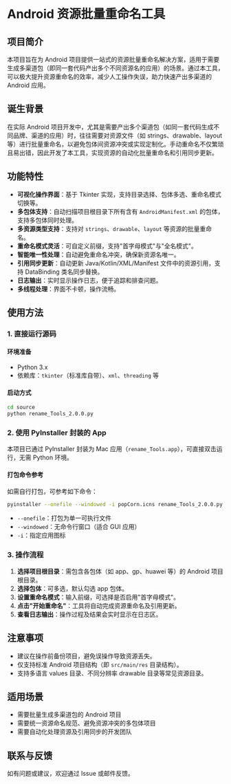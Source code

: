 # Android 资源批量重命名工具

## 项目简介

本项目旨在为 Android 项目提供一站式的资源批量重命名解决方案，适用于需要生成多渠道包（即同一套代码产出多个不同资源名的应用）的场景。通过本工具，可以极大提升资源重命名的效率，减少人工操作失误，助力快速产出多渠道的 Android 应用。

## 诞生背景

在实际 Android 项目开发中，尤其是需要产出多个渠道包（如同一套代码生成不同品牌、渠道的应用）时，往往需要对资源文件（如 strings、drawable、layout 等）进行批量重命名，以避免包体间资源冲突或实现定制化。手动重命名不仅繁琐且易出错，因此开发了本工具，实现资源的自动化批量重命名和引用同步更新。

## 功能特性

- **可视化操作界面**：基于 Tkinter 实现，支持目录选择、包体多选、重命名模式切换等。
- **多包体支持**：自动扫描项目根目录下所有含有 `AndroidManifest.xml` 的包体，支持多包体同时处理。
- **多资源类型支持**：支持对 `strings`、`drawable`、`layout` 等资源的批量重命名。
- **重命名模式灵活**：可自定义前缀，支持"首字母模式"与"全名模式"。
- **智能唯一性处理**：自动避免重命名冲突，确保新资源名唯一。
- **引用同步更新**：自动更新 Java/Kotlin/XML/Manifest 文件中的资源引用，支持 DataBinding 类名同步替换。
- **日志输出**：实时显示操作日志，便于追踪和排查问题。
- **多线程处理**：界面不卡顿，操作流畅。

## 使用方法

### 1. 直接运行源码

#### 环境准备

- Python 3.x
- 依赖库：`tkinter`（标准库自带）、`xml`、`threading` 等

#### 启动方式

```bash
cd source
python rename_Tools_2.0.0.py
```

### 2. 使用 PyInstaller 封装的 App

本项目已通过 PyInstaller 封装为 Mac 应用（`rename_Tools.app`），可直接双击运行，无需 Python 环境。

#### 打包命令参考

如需自行打包，可参考如下命令：

```bash
pyinstaller --onefile --windowed -i popCorn.icns rename_Tools_2.0.0.py
```

- `--onefile`：打包为单一可执行文件
- `--windowed`：无命令行窗口（适合 GUI 应用）
- `-i`：指定应用图标

### 3. 操作流程

1. **选择项目根目录**：需包含各包体（如 app、gp、huawei 等）的 Android 项目根目录。
2. **选择包体**：可多选，默认勾选 app 包体。
3. **设置重命名模式**：输入前缀，可选择是否启用"首字母模式"。
4. **点击"开始重命名"**：工具将自动完成资源重命名及引用更新。
5. **查看日志输出**：操作过程及结果会实时显示在日志区。

## 注意事项

- 建议在操作前备份项目，避免误操作导致资源丢失。
- 仅支持标准 Android 项目结构（即 `src/main/res` 目录结构）。
- 支持多语言 values 目录、不同分辨率 drawable 目录等常见资源目录。

## 适用场景

- 需要批量生成多渠道包的 Android 项目
- 需要统一资源命名规范、避免资源冲突的多包体项目
- 需要自动化处理资源及引用同步的开发团队

## 联系与反馈

如有问题或建议，欢迎通过 Issue 或邮件反馈。
